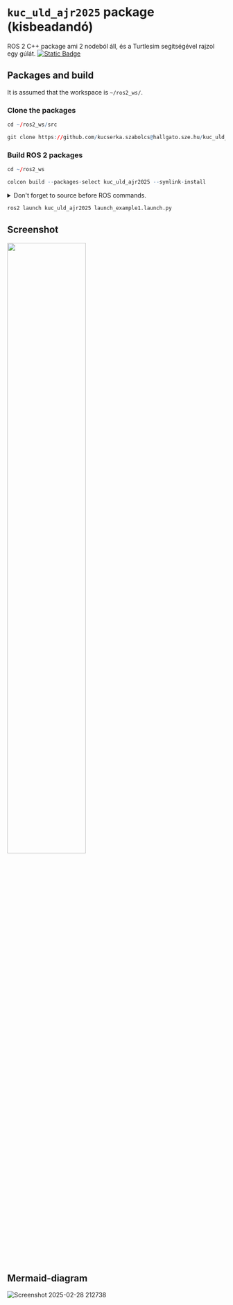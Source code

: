 # `kuc_uld_ajr2025` package (kisbeadandó)
ROS 2 C++ package ami 2 nodeból áll, és a Turtlesim segítségével rajzol egy gúlát.  [![Static Badge](https://img.shields.io/badge/ROS_2-Humble-34aec5)](https://docs.ros.org/en/humble/)
## Packages and build

It is assumed that the workspace is `~/ros2_ws/`.

### Clone the packages
``` r
cd ~/ros2_ws/src
```
``` r
git clone https://github.com/kucserka.szabolcs@hallgato.sze.hu/kuc_uld_ajr2025
```

### Build ROS 2 packages
``` r
cd ~/ros2_ws
```
``` r
colcon build --packages-select kuc_uld_ajr2025 --symlink-install
```

<details>
<summary> Don't forget to source before ROS commands.</summary>

``` bash
source ~/ros2_ws/install/setup.bash
```
</details>

``` r
ros2 launch kuc_uld_ajr2025 launch_example1.launch.py
```


## Screenshot
<img src="img/screenshot.png" width="60%"/>

## Mermaid-diagram
![Screenshot 2025-02-28 212738](https://github.com/user-attachments/assets/6907e987-9b2d-407c-a540-878eb7848a2f)

